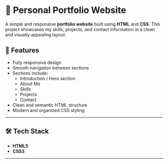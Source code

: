 # 💼 Personal Portfolio Website

A simple and responsive **portfolio website** built using **HTML** and **CSS**. This project showcases my skills, projects, and contact information in a clean and visually appealing layout.

## 📌 Features

- Fully responsive design
- Smooth navigation between sections
- Sections include:
  - Introduction / Hero section
  - About Me
  - Skills
  - Projects
  - Contact
- Clean and semantic HTML structure
- Modern and organized CSS styling

---

## 🛠️ Tech Stack

- **HTML5**
- **CSS3**

---
